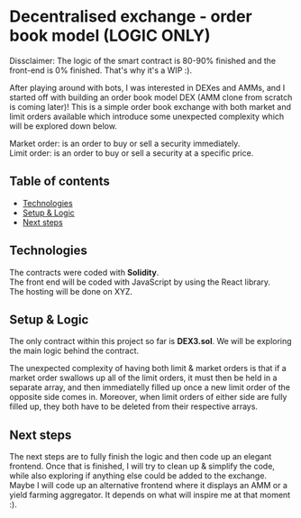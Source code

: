 # Decentralised exchange - order book model (LOGIC ONLY)

Dissclaimer: The logic of the smart contract is 80-90% finished and the front-end is 0% finished. That's why it's a WIP :).

After playing around with bots, I was interested in DEXes and AMMs, and I started off with building an order book model DEX (AMM clone from scratch is coming later)! This is a simple order book exchange with both market and limit orders available which introduce some unexpected complexity which will be explored down below.

Market order: is an order to buy or sell a security immediately. <br>
Limit order: is an order to buy or sell a security at a specific price. <br>

## Table of contents

* [Technologies](#technologies)
* [Setup & Logic](#setup)
* [Next steps](#next-steps)

## Technologies

The contracts were coded with **Solidity**. <br>
The front end will be coded with JavaScript by using the React library. <br>
The hosting will be done on XYZ. <br>
	
## Setup & Logic

The only contract within this project so far is **DEX3.sol**. We will be exploring the main logic behind the contract.

The unexpected complexity of having both limit & market orders is that if a market order swallows up all of the limit orders, it must then be held in a separate array, and then immediatelly filled up once a new limit order of the opposite side comes in. Moreover, when limit orders of either side are fully filled up, they both have to be deleted from their respective arrays.


## Next steps

The next steps are to fully finish the logic and then code up an elegant frontend. Once that is finished, I will try to clean up & simplify the code, while also exploring if anything else could be added to the exchange. Maybe I will code up an alternative frontend where it displays an AMM or a yield farming aggregator. It depends on what will inspire me at that moment :).
